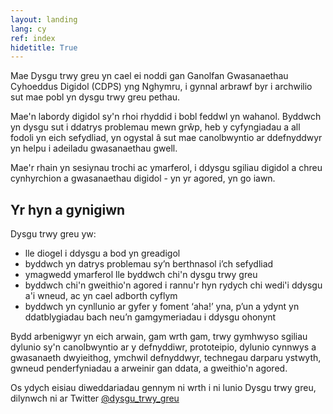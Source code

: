```yaml
---
layout: landing
lang: cy
ref: index
hidetitle: True
---
```


Mae Dysgu trwy greu yn cael ei noddi gan Ganolfan Gwasanaethau Cyhoeddus Digidol (CDPS) yng Nghymru, i gynnal arbrawf byr i archwilio sut mae pobl yn dysgu trwy greu pethau.

Mae'n labordy digidol sy'n rhoi rhyddid i bobl feddwl yn wahanol. Byddwch yn dysgu sut i ddatrys problemau mewn grŵp, heb y cyfyngiadau a all fodoli yn eich sefydliad, yn ogystal â sut mae canolbwyntio ar ddefnyddwyr yn helpu i adeiladu gwasanaethau gwell.

Mae'r rhain yn sesiynau trochi ac ymarferol, i ddysgu sgiliau digidol a chreu cynhyrchion a gwasanaethau digidol - yn yr agored, yn go iawn.

## Yr hyn a gynigiwn

Dysgu trwy greu yw:

* lle diogel i ddysgu a bod yn greadigol
* byddwch yn datrys problemau sy’n berthnasol i’ch sefydliad
* ymagwedd ymarferol lle byddwch chi'n dysgu trwy greu
* byddwch chi'n gweithio'n agored i rannu'r hyn rydych chi wedi'i ddysgu a'i wneud, ac yn cael adborth cyflym
* byddwch yn cynllunio ar gyfer y foment ‘aha!’ yna, p’un a ydynt yn ddatblygiadau bach neu’n gamgymeriadau i ddysgu ohonynt

Bydd arbenigwyr yn eich arwain, gam wrth gam, trwy gymhwyso sgiliau dylunio sy'n canolbwyntio ar y defnyddiwr, prototeipio, dylunio cynnwys a gwasanaeth dwyieithog, ymchwil defnyddwyr, technegau darparu ystwyth, gwneud penderfyniadau a arweinir gan ddata, a gweithio'n agored.

Os ydych eisiau diweddariadau gennym ni wrth i ni lunio Dysgu trwy greu, dilynwch ni ar Twitter [@dysgu_trwy_greu](https://twitter.com/dysgu_trwy_greu)